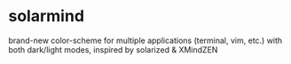 # solarmind
brand-new color-scheme for multiple applications (terminal, vim, etc.) with both dark/light modes, inspired by solarized &amp; XMindZEN
